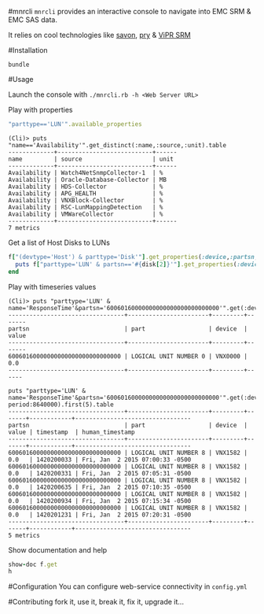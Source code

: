 #mnrcli
```mnrcli``` provides an interactive console to navigate into EMC SRM & EMC SAS data.

It relies on cool technologies like [savon](https://github.com/savonrb/savon), [pry](https://github.com/pry/pry) & [ViPR SRM](http://www.emc.com/data-center-management/vipr-srm.htm)

#Installation

```
bundle
```

#Usage

Launch the console with  ```./mnrcli.rb -h <Web Server URL>```

Play with properties
```ruby
"parttype=='LUN'".available_properties
```


```
(Cli)> puts "name=='Availability'".get_distinct(:name,:source,:unit).table
-------------+---------------------------+------
name         | source                    | unit
-------------+---------------------------+------
Availability | Watch4NetSnmpCollector-1  | %
Availability | Oracle-Database-Collector | MB
Availability | HDS-Collector             | %
Availability | APG_HEALTH                | %
Availability | VNXBlock-Collector        | %
Availability | RSC-LunMappingDetection   | %
Availability | VMWareCollector           | %
-------------+---------------------------+------
7 metrics

```

Get a list of Host Disks to LUNs

```ruby
f["(devtype='Host') & parttype='Disk'"].get_properties(:device,:partsn,:part).each do |disk|
  puts f["parttype='LUN' & partsn=='#{disk[2]}'"].get_properties(:device,:part,:poolname)
end
```

Play with timeseries values
```
(Cli)> puts "parttype='LUN' & name='ResponseTime'&partsn='60060160000000000000000000000000'".get(:device,:part,:partsn,:value).table
---------------------------------+-----------------------+---------+-------
partsn                           | part                  | device  | value
---------------------------------+-----------------------+---------+-------
60060160000000000000000000000000 | LOGICAL UNIT NUMBER 0 | VNX0000 | 0.0
---------------------------------+-----------------------+---------+------
```

```
puts "parttype='LUN' & name='ResponseTime'&partsn='60060160000000000000000000000000'".get(:device,:part,:partsn,:value,:timestamp,:human_timestamp,all_values:true, period:8640000).first(5).table
---------------------------------+-----------------------+---------+-------+------------+---------------------------------
partsn                           | part                  | device  | value | timestamp  | human_timestamp
---------------------------------+-----------------------+---------+-------+------------+---------------------------------
60060160000000000000000000000000 | LOGICAL UNIT NUMBER 8 | VNX1582 | 0.0   | 1420200033 | Fri, Jan  2 2015 07:00:33 -0500
60060160000000000000000000000000 | LOGICAL UNIT NUMBER 8 | VNX1582 | 0.0   | 1420200331 | Fri, Jan  2 2015 07:05:31 -0500
60060160000000000000000000000000 | LOGICAL UNIT NUMBER 8 | VNX1582 | 0.0   | 1420200635 | Fri, Jan  2 2015 07:10:35 -0500
60060160000000000000000000000000 | LOGICAL UNIT NUMBER 8 | VNX1582 | 0.0   | 1420200934 | Fri, Jan  2 2015 07:15:34 -0500
60060160000000000000000000000000 | LOGICAL UNIT NUMBER 8 | VNX1582 | 0.0   | 1420201231 | Fri, Jan  2 2015 07:20:31 -0500
---------------------------------+-----------------------+---------+-------+------------+---------------------------------
5 metrics
```


Show documentation and help
```ruby
show-doc f.get
h
```

#Configuration
You can configure web-service connectivity in ```config.yml```


#Contributing
fork it, use it, break it, fix it, upgrade it...


